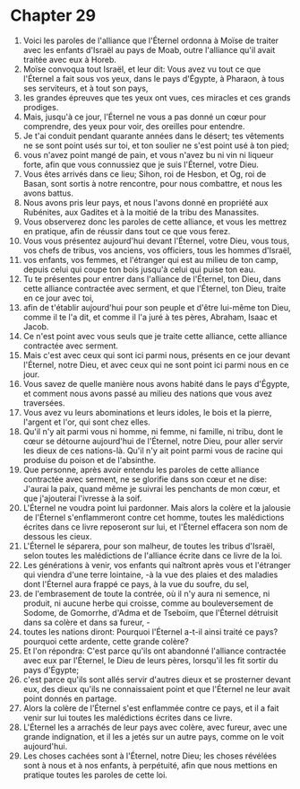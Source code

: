 # Chapter 29

1. Voici les paroles de l'alliance que l'Éternel ordonna à Moïse de traiter avec les enfants d'Israël au pays de Moab, outre l'alliance qu'il avait traitée avec eux à Horeb.
2. Moïse convoqua tout Israël, et leur dit: Vous avez vu tout ce que l'Éternel a fait sous vos yeux, dans le pays d'Égypte, à Pharaon, à tous ses serviteurs, et à tout son pays,
3. les grandes épreuves que tes yeux ont vues, ces miracles et ces grands prodiges.
4. Mais, jusqu'à ce jour, l'Éternel ne vous a pas donné un cœur pour comprendre, des yeux pour voir, des oreilles pour entendre.
5. Je t'ai conduit pendant quarante années dans le désert; tes vêtements ne se sont point usés sur toi, et ton soulier ne s'est point usé à ton pied;
6. vous n'avez point mangé de pain, et vous n'avez bu ni vin ni liqueur forte, afin que vous connussiez que je suis l'Éternel, votre Dieu.
7. Vous êtes arrivés dans ce lieu; Sihon, roi de Hesbon, et Og, roi de Basan, sont sortis à notre rencontre, pour nous combattre, et nous les avons battus.
8. Nous avons pris leur pays, et nous l'avons donné en propriété aux Rubénites, aux Gadites et à la moitié de la tribu des Manassites.
9. Vous observerez donc les paroles de cette alliance, et vous les mettrez en pratique, afin de réussir dans tout ce que vous ferez.
10. Vous vous présentez aujourd'hui devant l'Éternel, votre Dieu, vous tous, vos chefs de tribus, vos anciens, vos officiers, tous les hommes d'Israël,
11. vos enfants, vos femmes, et l'étranger qui est au milieu de ton camp, depuis celui qui coupe ton bois jusqu'à celui qui puise ton eau.
12. Tu te présentes pour entrer dans l'alliance de l'Éternel, ton Dieu, dans cette alliance contractée avec serment, et que l'Éternel, ton Dieu, traite en ce jour avec toi,
13. afin de t'établir aujourd'hui pour son peuple et d'être lui-même ton Dieu, comme il te l'a dit, et comme il l'a juré à tes pères, Abraham, Isaac et Jacob.
14. Ce n'est point avec vous seuls que je traite cette alliance, cette alliance contractée avec serment.
15. Mais c'est avec ceux qui sont ici parmi nous, présents en ce jour devant l'Éternel, notre Dieu, et avec ceux qui ne sont point ici parmi nous en ce jour.
16. Vous savez de quelle manière nous avons habité dans le pays d'Égypte, et comment nous avons passé au milieu des nations que vous avez traversées.
17. Vous avez vu leurs abominations et leurs idoles, le bois et la pierre, l'argent et l'or, qui sont chez elles.
18. Qu'il n'y ait parmi vous ni homme, ni femme, ni famille, ni tribu, dont le cœur se détourne aujourd'hui de l'Éternel, notre Dieu, pour aller servir les dieux de ces nations-là. Qu'il n'y ait point parmi vous de racine qui produise du poison et de l'absinthe.
19. Que personne, après avoir entendu les paroles de cette alliance contractée avec serment, ne se glorifie dans son cœur et ne dise: J'aurai la paix, quand même je suivrai les penchants de mon cœur, et que j'ajouterai l'ivresse à la soif.
20. L'Éternel ne voudra point lui pardonner. Mais alors la colère et la jalousie de l'Éternel s'enflammeront contre cet homme, toutes les malédictions écrites dans ce livre reposeront sur lui, et l'Éternel effacera son nom de dessous les cieux.
21. L'Éternel le séparera, pour son malheur, de toutes les tribus d'Israël, selon toutes les malédictions de l'alliance écrite dans ce livre de la loi.
22. Les générations à venir, vos enfants qui naîtront après vous et l'étranger qui viendra d'une terre lointaine, -à la vue des plaies et des maladies dont l'Éternel aura frappé ce pays, à la vue du soufre, du sel,
23. de l'embrasement de toute la contrée, où il n'y aura ni semence, ni produit, ni aucune herbe qui croisse, comme au bouleversement de Sodome, de Gomorrhe, d'Adma et de Tseboïm, que l'Éternel détruisit dans sa colère et dans sa fureur, -
24. toutes les nations diront: Pourquoi l'Éternel a-t-il ainsi traité ce pays? pourquoi cette ardente, cette grande colère?
25. Et l'on répondra: C'est parce qu'ils ont abandonné l'alliance contractée avec eux par l'Éternel, le Dieu de leurs pères, lorsqu'il les fit sortir du pays d'Égypte;
26. c'est parce qu'ils sont allés servir d'autres dieux et se prosterner devant eux, des dieux qu'ils ne connaissaient point et que l'Éternel ne leur avait point donnés en partage.
27. Alors la colère de l'Éternel s'est enflammée contre ce pays, et il a fait venir sur lui toutes les malédictions écrites dans ce livre.
28. L'Éternel les a arrachés de leur pays avec colère, avec fureur, avec une grande indignation, et il les a jetés sur un autre pays, comme on le voit aujourd'hui.
29. Les choses cachées sont à l'Éternel, notre Dieu; les choses révélées sont à nous et à nos enfants, à perpétuité, afin que nous mettions en pratique toutes les paroles de cette loi.


